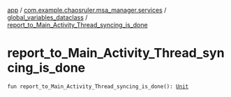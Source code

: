 [app](../../index.md) / [com.example.chaosruler.msa_manager.services](../index.md) / [global_variables_dataclass](index.md) / [report_to_Main_Activity_Thread_syncing_is_done](.)

# report_to_Main_Activity_Thread_syncing_is_done

`fun report_to_Main_Activity_Thread_syncing_is_done(): `[`Unit`](https://kotlinlang.org/api/latest/jvm/stdlib/kotlin/-unit/index.html)